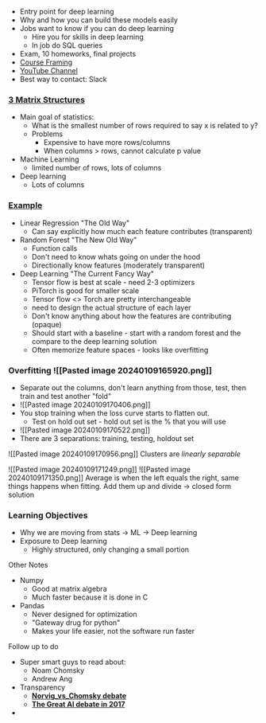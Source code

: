 * Entry point for deep learning
* Why and how you can build these models easily
* Jobs want to know if you can do deep learning
	* Hire you for skills in deep learning
	* In job do SQL queries
* Exam, 10 homeworks, final projects
* [Course Framing](https://docs.google.com/document/d/1jUDR61z1pCCXnpr2CbXJXywe45MrSabPuijx2BPO0Sg/edit?pli=1)
* [YouTube Channel](https://www.youtube.com/@santerreai)
* Best way to contact: Slack


### [3 Matrix Structures](https://www.youtube.com/watch?v=UckHb9QfcqY)
* Main goal of statistics: 
	* What is the smallest number of rows required to say x is related to y?
	* Problems
		* Expensive to have more rows/columns
		* When columns > rows, cannot calculate p value
* Machine Learning
	* limited number of rows, lots of columns
* Deep learning
	* Lots of columns 

### [Example](https://colab.research.google.com/drive/1dXyE15qbFU_DvFouBH_cYNUvgjPBU4HT?usp=sharing)
* Linear Regression "The Old Way"
	* Can say explicitly how much each feature contributes (transparent)
* Random Forest "The New Old Way"
	* Function calls
	* Don't need to know whats going on under the hood
	* Directionally know features (moderately transparent)
* Deep Learning "The Current Fancy Way"
	* Tensor flow is best at scale - need 2-3 optimizers
	* PiTorch is good for smaller scale
	* Tensor flow <> Torch are pretty interchangeable
	- need to design the actual structure of each layer
	- Don't know anything about how the features are contributing (opaque)
	- Should start with a baseline - start with a random forest and the compare to the deep learning solution
	- Often memorize feature spaces - looks like overfitting



### Overfitting ![[Pasted image 20240109165920.png]]
* Separate out the columns, don't learn anything from those, test, then train and test another "fold"
* ![[Pasted image 20240109170406.png]]
* You stop training when the loss curve starts to flatten out.
	* Test on hold out set - hold out set is the % that you will use
* ![[Pasted image 20240109170522.png]]
* There are 3 separations: training, testing, holdout set


![[Pasted image 20240109170956.png]]
Clusters are *linearly separable*

![[Pasted image 20240109171249.png]]
![[Pasted image 20240109171350.png]]
Average is when the left equals the right, same things happens when fitting. 
Add them up and divide -> closed form solution

### Learning Objectives
- Why we are moving from stats -> ML -> Deep learning
- Exposure to Deep learning 
	- Highly structured, only changing a small portion


Other Notes
* Numpy
	* Good at matrix algebra
	* Much faster because it is done in C
* Pandas
	* Never designed for optimization
	* "Gateway drug for python"
	* Makes your life easier, not the software run faster


Follow up to do
- Super smart guys to read about:
	- Noam Chomsky
	- Andrew Ang
- Transparency
	- **[Norvig_vs_Chomsky debate](http://norvig.com/chomsky.html)**
	- **[The Great AI debate in 2017](https://www.youtube.com/watch?v=93Xv8vJ2acI&ab_channel=TheArtificialIntelligenceChannel)**
- 
